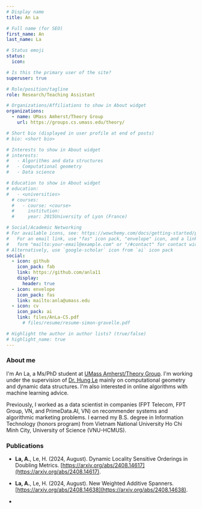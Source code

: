 ```yaml
---
# Display name
title: An La

# Full name (for SEO)
first_name: An
last_name: La

# Status emoji
status:
  icon:

# Is this the primary user of the site?
superuser: true

# Role/position/tagline
role: Research/Teaching Assistant

# Organizations/Affiliations to show in About widget
organizations:
  - name: UMass Amherst/Theory Group
    url: https://groups.cs.umass.edu/theory/

# Short bio (displayed in user profile at end of posts)
# bio: <short bio>

# Interests to show in About widget
# interests:
#   - Algorithms and data structures
#   - Computational geometry
#   - Data science

# Education to show in About widget
# education: 
#   - <universities>
  # courses:
  #   - course: <course>
  #     institution: 
  #     year: 2015University of Lyon (France)

# Social/Academic Networking
# For available icons, see: https://wowchemy.com/docs/getting-started/page-builder/#icons
#   For an email link, use "fas" icon pack, "envelope" icon, and a link in the
#   form "mailto:your-email@example.com" or "/#contact" for contact widget.
# Alternatively, use `google-scholar` icon from `ai` icon pack
social:
  - icon: github
    icon_pack: fab
    link: https://github.com/anla11
    display:
      header: true
  - icon: envelope
    icon_pack: fas
    link: mailto:anla@umass.edu
  - icon: cv
    icon_pack: ai
    link: files/AnLa-CS.pdf
      # files/resume/resume-simon-gravelle.pdf

# Highlight the author in author lists? (true/false)
# highlight_name: true
---
```

### About me

I'm An La, a Ms/PhD student at [UMass Amherst/Theory Group](https://groups.cs.umass.edu/theory/). I'm working under the supervision of [Dr. Hung Le](https://hunglvosu.github.io/) mainly on computational geometry and dynamic data structures. I'm also interested in online algorithms with machine learning advice. 

Previously, I worked as a data scientist in companies (FPT Telecom, FPT Group, VN, and PrimeData.AI, VN) on recommender systems and algorithmic marketing problems. I earned my B.S. degree in Information Technology (honors program) from Vietnam National University Ho Chi Minh City, University of Science (VNU-HCMUS). 
<!-- I also worked as a data scientist in R&D labs in companies (FPT Telecom, FPT Group, VN, and PrimeData.AI, VN) on recommender systems and algorithmic marketing problems. My research topic included (1) collaborative-filtering models, evaluation metrics on recommender systems, (2) probabilistic programming and Bayesian machine learning. See my [CV](files/AnLa-CS.pdf) for more details. -->

<!-- I'm curious in models and algorithms for Data Science, such as randomized/streaming/sketching algorithms, mechanism design in game theory, probabilistic models. -->

### Publications

- **La, A.**, Le, H. (2024, August). Dynamic Locality Sensitive Orderings in Doubling Metrics.
[https://arxiv.org/abs/2408.14617](https://arxiv.org/abs/2408.14617).

- **La, A.**, Le, H. (2024, August). New Weighted Additive Spanners.
[https://arxiv.org/abs/2408.14638](https://arxiv.org/abs/2408.14638).

- <!-- **La, A.**, Vo, P., \& Vu, T. (2019, July). Adaptive Collaborative Filtering for Recommender System. In International Conference on Conceptual Structures (pp. 117-130). Springer, Cham. [https://doi.org/10.1007/978-3-030-23182-8_9](https://doi.org/10.1007/978-3-030-23182-8\_9). -->

<!-- - La, A. N. T., Nguyen, D. P., Pham, N. M., \& Vu, Q. H. (2018). Multi-modal video retrieval using Dilated Pyramidal Residual network. Science and Technology Development Journal-Natural Sciences, 2(5), 138-143.
[https://doi.org/10.32508/stdjns.v2i5.789](https://doi.org/10.32508/stdjns.v2i5.789).
(*These authors contributed equally to the work.) -->
